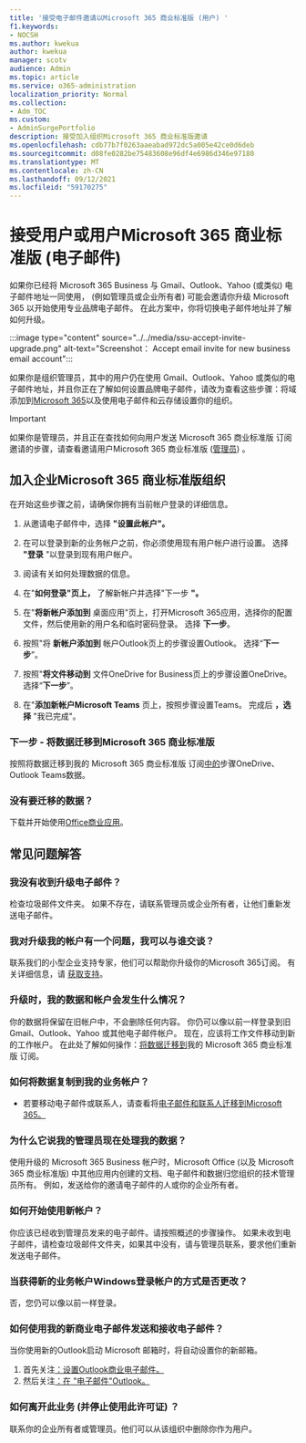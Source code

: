 ```yaml
---
title: '接受电子邮件邀请以Microsoft 365 商业标准版 (用户) '
f1.keywords:
- NOCSH
ms.author: kwekua
author: kwekua
manager: scotv
audience: Admin
ms.topic: article
ms.service: o365-administration
localization_priority: Normal
ms.collection:
- Adm_TOC
ms.custom:
- AdminSurgePortfolio
description: 接受加入组织Microsoft 365 商业标准版邀请
ms.openlocfilehash: cdb77b7f0263aaeabad972dc5a005e42ce0d6deb
ms.sourcegitcommit: d08fe0282be75483608e96df4e6986d346e97180
ms.translationtype: MT
ms.contentlocale: zh-CN
ms.lasthandoff: 09/12/2021
ms.locfileid: "59170275"
---
```

# <a name="accept-an-email-invitation-to-a-microsoft-365-business-standard-subscription-user"></a>接受用户或用户Microsoft 365 商业标准版 (电子邮件) 

如果你已经将 Microsoft 365 Business 与 Gmail、Outlook、Yahoo (或类似) 电子邮件地址一同使用， (例如管理员或企业所有者) 可能会邀请你升级 Microsoft 365 以开始使用专业品牌电子邮件。  在此方案中，你将切换电子邮件地址并了解如何升级。

:::image type="content" source="../../media/ssu-accept-invite-upgrade.png" alt-text="Screenshot： Accept email invite for new business email account":::

如果你是组织管理员，其中的用户仍在使用 Gmail、Outlook、Yahoo 或类似的电子邮件地址，并且你正在了解如何设置品牌电子邮件，请改为查看这些步骤：将域添加到[Microsoft 365](../setup/add-domain.md)以及使用电子邮件和云存储设置你的组织。 [](../setup/setup-business-standard.md#finish-setting-up)

> [!IMPORTANT]
> 如果你是管理员，并且正在查找如何向用户发送 Microsoft 365 商业标准版 订阅邀请的步骤，请查看邀请用户Microsoft 365 商业标准版 ([管理员](admin-invite-business-standard.md)) 。

## <a name="join-a-business-microsoft-365-business-standard-organization"></a>加入企业Microsoft 365 商业标准版组织

在开始这些步骤之前，请确保你拥有当前帐户登录的详细信息。

1. 从邀请电子邮件中，选择 **"设置此帐户"。**

2. 在可以登录到新的业务帐户之前，你必须使用现有用户帐户进行设置。 选择 **"登录** "以登录到现有用户帐户。

3. 阅读有关如何处理数据的信息。

4. 在"**如何登录"页上，** 了解新帐户并选择"下一步 **"。**

5. 在"**将新帐户添加到** 桌面应用"页上，打开Microsoft 365应用，选择你的配置文件，然后使用新的用户名和临时密码登录。 选择 **下一步**。

6. 按照"将 **新帐户添加到** 帐户Outlook页上的步骤设置Outlook。 选择“**下一步**”。

7. 按照"**将文件移动到** 文件OneDrive for Business页上的步骤设置OneDrive。 选择“**下一步**”。

8. 在"**添加新帐户Microsoft Teams** 页上，按照步骤设置Teams。 完成后 **，选择** "我已完成"。

### <a name="next-steps---migrate-your-data-to-microsoft-365-business-standard"></a>下一步 - 将数据迁移到Microsoft 365 商业标准版

按照将数据迁移到我的 Microsoft 365 商业标准版 订阅[中的](migrate-data-business-standard.md)步骤OneDrive、Outlook Teams数据。

### <a name="no-data-to-migrate"></a>没有要迁移的数据？

下载并开始使用[Office商业应用](https://support.microsoft.com/office/install-office-apps-from-office-365-dcf2d841-dac7-455b-9a77-fc8f7ee92702)。

## <a name="frequently-asked-questions"></a>常见问题解答

### <a name="i-didnt-receive-an-upgrade-email"></a>我没有收到升级电子邮件？

检查垃圾邮件文件夹。 如果不存在，请联系管理员或企业所有者，让他们重新发送电子邮件。

### <a name="i-have-a-question-about-upgrading-my-account-who-can-i-talk-to"></a>我对升级我的帐户有一个问题，我可以与谁交谈？

联系我们的小型企业支持专家，他们可以帮助你升级你的Microsoft 365订阅。 有关详细信息，请 [获取支持](../../business-video/get-help-support.md)。

### <a name="what-happens-to-my-data-and-account-when-i-upgrade"></a>升级时，我的数据和帐户会发生什么情况？

你的数据将保留在旧帐户中，不会删除任何内容。  你仍可以像以前一样登录到旧 Gmail、Outlook、Yahoo 或其他电子邮件帐户。 现在，应该将工作文件移动到新的工作帐户。 在此处了解如何操作：[将数据迁移到](migrate-data-business-standard.md)我的 Microsoft 365 商业标准版 订阅。

### <a name="how-can-i-copy-data-to-my-business-account"></a>如何将数据复制到我的业务帐户？

<!--- For steps on copying your data from your old OneDrive account to your new OneDrive for business account, check out: [Migrate data to my Microsoft 365 Business Standard subscription](migrate-data-business-standard.md).-->
- 若要移动电子邮件或联系人，请查看将[电子邮件和联系人迁移到Microsoft 365。](../setup/migrate-email-and-contacts-admin.md)

### <a name="why-does-it-say-my-admin-now-handles-my-data"></a>为什么它说我的管理员现在处理我的数据？

使用升级的 Microsoft 365 Business 帐户时，Microsoft Office (以及 Microsoft 365 商业标准版) 中其他应用内创建的文档、电子邮件和数据归您组织的技术管理员所有。 例如，发送给你的邀请电子邮件的人或你的企业所有者。

### <a name="how-do-i-get-started-with-my-new-account"></a>如何开始使用新帐户？

你应该已经收到管理员发来的电子邮件。请按照概述的步骤操作。 如果未收到电子邮件，请检查垃圾邮件文件夹，如果其中没有，请与管理员联系，要求他们重新发送电子邮件。

### <a name="does-the-way-i-login-to-windows-change-when-i-get-a-new-business-account"></a>当获得新的业务帐户Windows登录帐户的方式是否更改？

否，您仍可以像以前一样登录。

### <a name="how-can-i-send-and-receive-emails-with-my-new-business-email"></a>如何使用我的新商业电子邮件发送和接收电子邮件？

当你使用新的Outlook启动 Microsoft 邮箱时，将自动设置你的新邮箱。

1. 首先关注[：设置Outlook商业电子邮件。](../../business-video/setup-outlook.md)
2. 然后关注[：在 "电子邮件"Outlook。](https://support.microsoft.com/office/create-and-send-email-in-outlook-19c32deb-08b6-4f90-a211-02bc5f77f360)

### <a name="how-can-i-leave-this-business-and-stop-using-this-license"></a>如何离开此业务 (并停止使用此许可证) ？

联系你的企业所有者或管理员。他们可以从该组织中删除你作为用户。

<!--1. Open any of your Microsoft 365 apps, like Word, Excel or PowerPoint, select your profile icon and then **Sign in with a different account**. Follow the steps and choose **Next** to set up Outlook.

2. Open Outlook, enter your new email address, and select **Connect**. Follow the steps and choose **Next** to set up OneDrive.

3. Select the OneDrive cloud icon from your taskbar and follow the steps to move your files to your new OneDrive for Business folder. Select **Next** to set up Microsoft Teams.

4. Open Teams, select your profile icon, and then **Add work or school account**. Follow the steps to add your new account to Teams. Select **I'm done** when Teams is set up.-->
